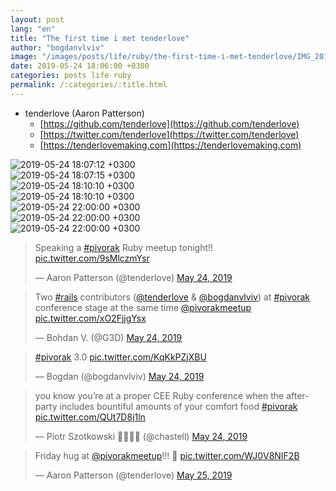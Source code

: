 ```yaml
---
layout: post
lang: "en"
title: "The first time i met tenderlove"
author: "bogdanvlviv"
image: "/images/posts/life/ruby/the-first-time-i-met-tenderlove/IMG_20190524_180712.jpg"
date: 2019-05-24 18:06:00 +0300
categories: posts life ruby
permalink: /:categories/:title.html
---
```


- tenderlove (Aaron Patterson)
  - [https://github.com/tenderlove](https://github.com/tenderlove)
  - [https://twitter.com/tenderlove](https://twitter.com/tenderlove)
  - [https://tenderlovemaking.com](https://tenderlovemaking.com)

<div class="picture">
  <img src="{{ "/images/posts/life/ruby/the-first-time-i-met-tenderlove/IMG_20190524_180712.jpg" | absolute_url }}" title="2019-05-24 18:07:12 +0300">
</div>

<div class="picture">
  <img src="{{ "/images/posts/life/ruby/the-first-time-i-met-tenderlove/IMG_20190524_180715.jpg" | absolute_url }}" title="2019-05-24 18:07:15 +0300">
</div>

<div class="picture">
  <img src="{{ "/images/posts/life/ruby/the-first-time-i-met-tenderlove/IMG_20190524_181010_0.jpg" | absolute_url }}" title="2019-05-24 18:10:10 +0300">
</div>

<div class="picture">
  <img src="{{ "/images/posts/life/ruby/the-first-time-i-met-tenderlove/IMG_20190524_181010_1.jpg" | absolute_url }}" title="2019-05-24 18:10:10 +0300">
</div>

<div class="picture">
  <img src="{{ "/images/posts/life/ruby/the-first-time-i-met-tenderlove/IMG_20190524_220000.jpeg" | absolute_url }}" title="2019-05-24 22:00:00 +0300">
</div>

<div class="picture">
  <img src="{{ "/images/posts/life/ruby/the-first-time-i-met-tenderlove/IMG_20190524_220000_0.jpg" | absolute_url }}" title="2019-05-24 22:00:00 +0300">
</div>

<div class="picture">
  <img src="{{ "/images/posts/life/ruby/the-first-time-i-met-tenderlove/IMG_20190524_220000_1.jpg" | absolute_url }}" title="2019-05-24 22:00:00 +0300">
</div>

<blockquote class="twitter-tweet" data-lang="en"><p lang="en" dir="ltr">Speaking a <a href="https://twitter.com/hashtag/pivorak?src=hash&amp;ref_src=twsrc%5Etfw">#pivorak</a> Ruby meetup tonight!! <a href="https://t.co/9sMlczmYsr">pic.twitter.com/9sMlczmYsr</a></p>&mdash; Aaron Patterson (@tenderlove) <a href="https://twitter.com/tenderlove/status/1131925962461974528?ref_src=twsrc%5Etfw">May 24, 2019</a></blockquote>

<blockquote class="twitter-tweet" data-lang="en"><p lang="en" dir="ltr">Two <a href="https://twitter.com/hashtag/rails?src=hash&amp;ref_src=twsrc%5Etfw">#rails</a> contributors (<a href="https://twitter.com/tenderlove?ref_src=twsrc%5Etfw">@tenderlove</a> &amp; <a href="https://twitter.com/bogdanvlviv?ref_src=twsrc%5Etfw">@bogdanvlviv</a>) at <a href="https://twitter.com/hashtag/pivorak?src=hash&amp;ref_src=twsrc%5Etfw">#pivorak</a> conference stage at the same time <a href="https://twitter.com/pivorakmeetup?ref_src=twsrc%5Etfw">@pivorakmeetup</a> <a href="https://t.co/xO2FjjgYsx">pic.twitter.com/xO2FjjgYsx</a></p>&mdash; Bohdan V. (@G3D) <a href="https://twitter.com/G3D/status/1131950930285486082?ref_src=twsrc%5Etfw">May 24, 2019</a></blockquote>

<blockquote class="twitter-tweet" data-lang="en"><p lang="und" dir="ltr"><a href="https://twitter.com/hashtag/pivorak?src=hash&amp;ref_src=twsrc%5Etfw">#pivorak</a> 3.0 <a href="https://t.co/KqKkPZjXBU">pic.twitter.com/KqKkPZjXBU</a></p>&mdash; Bogdan (@bogdanvlviv) <a href="https://twitter.com/bogdanvlviv/status/1131945854313619456?ref_src=twsrc%5Etfw">May 24, 2019</a></blockquote>

<blockquote class="twitter-tweet" data-lang="en"><p lang="en" dir="ltr">you know you’re at a proper CEE Ruby conference when the after-party includes bountiful amounts of your comfort food <a href="https://twitter.com/hashtag/pivorak?src=hash&amp;ref_src=twsrc%5Etfw">#pivorak</a> <a href="https://t.co/QUt7D8j1ln">pic.twitter.com/QUt7D8j1ln</a></p>&mdash; Piotr Szotkowski 🏳️‍🌈🇪🇺 (@chastell) <a href="https://twitter.com/chastell/status/1132022912897232898?ref_src=twsrc%5Etfw">May 24, 2019</a></blockquote>

<blockquote class="twitter-tweet" data-lang="en"><p lang="en" dir="ltr">Friday hug at <a href="https://twitter.com/pivorakmeetup?ref_src=twsrc%5Etfw">@pivorakmeetup</a>!!! 🤗 <a href="https://t.co/WJ0V8NIF2B">pic.twitter.com/WJ0V8NIF2B</a></p>&mdash; Aaron Patterson (@tenderlove) <a href="https://twitter.com/tenderlove/status/1132089651211190277?ref_src=twsrc%5Etfw">May 25, 2019</a></blockquote>
